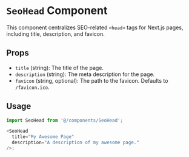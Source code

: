 # `SeoHead` Component

This component centralizes SEO-related `<head>` tags for Next.js pages, including title, description, and favicon.

## Props

*   `title` (string): The title of the page.
*   `description` (string): The meta description for the page.
*   `favicon` (string, optional): The path to the favicon. Defaults to `/favicon.ico`.

## Usage

```typescript
import SeoHead from '@/components/SeoHead';

<SeoHead
  title="My Awesome Page"
  description="A description of my awesome page."
/>;
